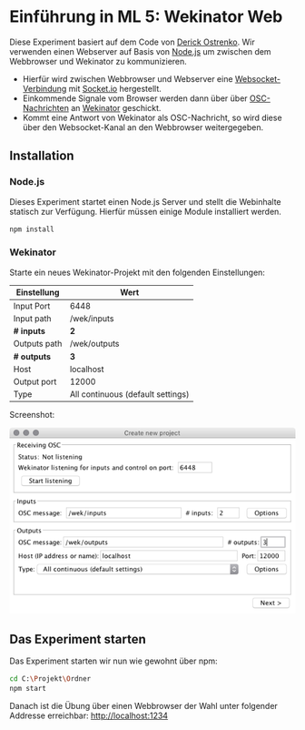 # Einführung in ML 5: Wekinator Web

Diese Experiment basiert auf dem Code von [Derick Ostrenko](https://github.com/fredeerock/wekp5).
Wir verwenden einen Webserver auf Basis von [Node.js](http://nodejs.org) um zwischen dem Webbrowser und Wekinator zu kommunizieren.

* Hierfür wird zwischen Webbrowser und Webserver eine [Websocket-Verbindung](https://developer.mozilla.org/en-US/docs/Web/API/WebSockets_API) mit [Socket.io](http://socket.io) hergestellt.
* Einkommende Signale vom Browser werden dann über über [OSC-Nachrichten](https://developer.mozilla.org/en-US/docs/Web/API/WebSockets_API) an [Wekinator](http://www.wekinator.org) geschickt.
* Kommt eine Antwort von Wekinator als OSC-Nachricht, so wird diese über den Websocket-Kanal an den Webbrowser weitergegeben.

## Installation

### Node.js

Dieses Experiment startet einen Node.js Server und stellt die Webinhalte statisch zur Verfügung.
Hierfür müssen einige Module installiert werden.

```bash
npm install
```

### Wekinator

Starte ein neues Wekinator-Projekt mit den folgenden Einstellungen:

| Einstellung | Wert |
|--|--|
| Input Port | 6448 |
| Input path | /wek/inputs |
| **# inputs** | **2** |
| Outputs path | /wek/outputs |
| **# outputs** | **3** |
| Host | localhost |
| Output port | 12000 |
| Type | All continuous (default settings) |

Screenshot:

![Wekinator Setup](./images/wekinator-setup.png)

## Das Experiment starten

Das Experiment starten wir nun wie gewohnt über npm:

```bash
cd C:\Projekt\Ordner
npm start
```

Danach ist die Übung über einen Webbrowser der Wahl unter folgender Addresse erreichbar:
[http://localhost:1234](http://localhost:1234)

